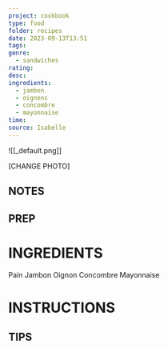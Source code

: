 ```yaml
---
project: cookbook
type: food
folder: recipes
date: 2023-09-13T13:51
tags: 
genre:
  - sandwiches
rating: 
desc: 
ingredients:
  - jambon
  - oignons
  - concombre
  - mayonnaise
time: 
source: Isabelle
---
```


![[_default.png]]

[CHANGE PHOTO]


## NOTES




## PREP


# INGREDIENTS

Pain
Jambon
Oignon
Concombre
Mayonnaise


# INSTRUCTIONS


## TIPS



